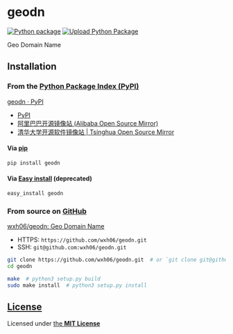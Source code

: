 # geodn
[![Python package](https://github.com/wxh06/geodn/workflows/Python%20package/badge.svg)](https://github.com/wxh06/geodn/actions?query=workflow%3A%22Python+package%22)
[![Upload Python Package](https://github.com/wxh06/geodn/workflows/Upload%20Python%20Package/badge.svg)](https://github.com/wxh06/geodn/actions?query=workflow%3A%22Upload+Python+Package%22)

Geo Domain Name

## Installation
### From the [Python Package Index (PyPI)](https://pypi.org/)
[geodn · PyPI](https://pypi.org/project/geodn/)
- [PyPI](https://pypi.org/simple/geodn/)
- [阿里巴巴开源镜像站 (Alibaba Open Source Mirror)](https://mirrors.aliyun.com/pypi/simple/geodn/)
- [清华大学开源软件镜像站 | Tsinghua Open Source Mirror](https://pypi.tuna.tsinghua.edu.cn/simple/geodn/)

#### Via [pip](https://pip.pypa.io/)
```sh
pip install geodn
```

#### Via [Easy install](https://setuptools.readthedocs.io/en/latest/easy_install.html) (deprecated)
```sh
easy_install geodn
```

### From source on [GitHub](https://github.com/)
[wxh06/geodn: Geo Domain Name](https://github.com/wxh06/geodn)
- HTTPS: `https://github.com/wxh06/geodn.git`
- SSH: `git@github.com:wxh06/geodn.git`
```sh
git clone https://github.com/wxh06/geodn.git  # or `git clone git@github.com:wxh06/geodn.git` via SSH
cd geodn

make  # python3 setup.py build
sudo make install  # python3 setup.py install
```

## [License](LICENSE)
Licensed under [the **MIT License**](https://choosealicense.com/licenses/mit/)
